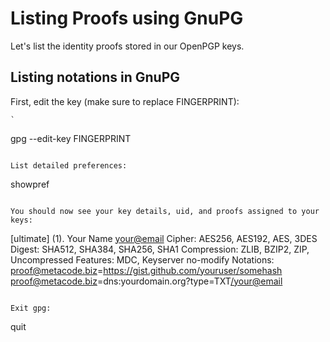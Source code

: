 # Listing Proofs using GnuPG

Let's list the identity proofs stored in our OpenPGP keys.

## Listing notations in GnuPG

First, edit the key (make sure to replace FINGERPRINT):

```
`
```
gpg --edit-key FINGERPRINT
```

List detailed preferences:

```
showpref
```

You should now see your key details, uid, and proofs assigned to your keys:

```
[ultimate] (1). Your Name <your@email>
  Cipher: AES256, AES192, AES, 3DES
  Digest: SHA512, SHA384, SHA256, SHA1
  Compression: ZLIB, BZIP2, ZIP, Uncompressed
  Features: MDC, Keyserver no-modify
  Notations: proof@metacode.biz=https://gist.github.com/youruser/somehash
             proof@metacode.biz=dns:yourdomain.org?type=TXT</your@email>
```

Exit gpg:

```
quit
```
